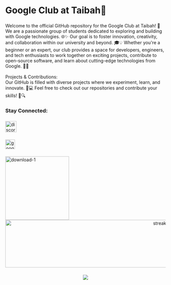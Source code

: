 <h1 align="left">Google Club at Taibah🌟</h1>

###

<p align="left">Welcome to the official GitHub repository for the Google Club at Taibah! 🚀<br>We are a passionate group of students dedicated to exploring and building with Google technologies. 🌐✨ Our goal is to foster innovation, creativity, and collaboration within our university and beyond. 🎓💡 Whether you're a beginner or an expert, our club provides a space for developers, engineers, and tech enthusiasts to work together on exciting projects, contribute to open-source software, and learn about cutting-edge technologies from Google. 🤖🔧<br><br>Projects & Contributions:<br>Our GitHub is filled with diverse projects where we experiment, learn, and innovate. 🚀💻 Feel free to check out our repositories and contribute your skills! 🤝🔍</p>

###

<h3 align="left">Stay Connected:</h3>

###

<div align="left">
  <img src="https://img.shields.io/static/v1?message=Discord&logo=discord&label=&color=7289DA&logoColor=white&labelColor=&style=for-the-badge" height="35" alt="discord logo"  />
</div>

###

<div align="left">
  <img src="https://cdn.jsdelivr.net/gh/devicons/devicon/icons/google/google-original.svg" height="30" alt="google logo"  />
</div>

###

<img align="left" height="200" src="https://i.ibb.co/qkY6fC2/download-1.png" alt="download-1" border="0"></a>

###

<div align="right">
  <img src="https://streak-stats.demolab.com?user=GDG-Taibah&locale=en&mode=daily&theme=dracula&hide_border=false&border_radius=5" height="150" 
Width="550" alt="streak graph"  />
</div>



###

<div align="center">
  <img src="https://profile-counter.glitch.me/GDG-Taibah/count.svg?"  />
</div>

###

